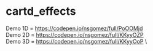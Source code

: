 # cartd_effects
Demo 1D = https://codepen.io/nsgomez/full/PoOOMjd \
Demo 2D = https://codepen.io/nsgomez/full/KKyyOZP \
Demo 3D = https://codepen.io/nsgomez/full/KKyyOoP \
